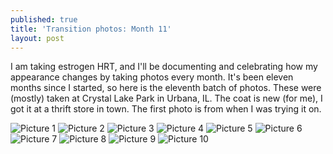 ```yaml
---
published: true
title: 'Transition photos: Month 11'
layout: post
---
```


I am taking estrogen HRT, and I'll be documenting and celebrating
how my appearance changes by taking photos every month.
It's been eleven months since I started, so here is the eleventh batch of photos.
These were (mostly) taken at Crystal Lake Park in Urbana, IL.
The coat is new (for me), I got it at a thrift store in town.
The first photo is from when I was trying it on.

![Picture  1](/assets/album-03-17-24/pic01.jpg)
![Picture  2](/assets/album-03-17-24/pic02.jpg)
![Picture  3](/assets/album-03-17-24/pic03.jpg)
![Picture  4](/assets/album-03-17-24/pic04.jpg)
![Picture  5](/assets/album-03-17-24/pic05.jpg)
![Picture  6](/assets/album-03-17-24/pic06.jpg)
![Picture  7](/assets/album-03-17-24/pic07.jpg)
![Picture  8](/assets/album-03-17-24/pic08.jpg)
![Picture  9](/assets/album-03-17-24/pic09.jpg)
![Picture 10](/assets/album-03-17-24/pic10.jpg)
